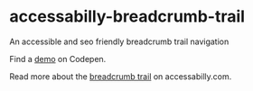# accessabilly-breadcrumb-trail
An accessible and seo friendly breadcrumb trail navigation

Find a [demo](https://s.codepen.io/accessabilly/full/mRyjOm) on Codepen.

Read more about the [breadcrumb trail](https://accessabilly.com/breadcrumb-trails-come-in-and-find-out/#result) on accessabilly.com.
